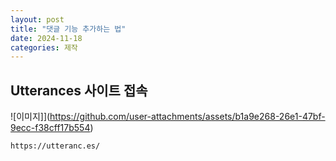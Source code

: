 ```yaml
---
layout: post
title: "댓글 기능 추가하는 법"
date: 2024-11-18
categories: 제작
---
```


## Utterances 사이트 접속
![이미지]](https://github.com/user-attachments/assets/b1a9e268-26e1-47bf-9ecc-f38cff17b554)

`https://utteranc.es/`

